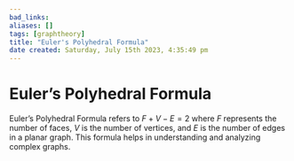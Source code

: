 ```yaml
---
bad_links: 
aliases: []
tags: [graphtheory]
title: "Euler's Polyhedral Formula"
date created: Saturday, July 15th 2023, 4:35:49 pm
---
```

# Euler’s Polyhedral Formula

Euler’s Polyhedral Formula refers to $F + V - E = 2$ where $F$ represents the number of faces, $V$ is the number of vertices, and $E$ is the number of edges in a planar graph. This formula helps in understanding and analyzing complex graphs.
